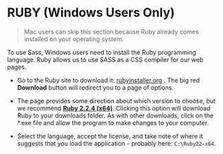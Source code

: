 # RUBY \(Windows Users Only\)

>Mac users can skip this section because Ruby already comes installed on your operating system. 

To use Sass, Windows users need to install the Ruby programming language. Ruby allows us to use SASS as a CSS compiler for our web pages.

* Go to the Ruby site to download it: [rubyinstaller.org](http://rubyinstaller.org/) . The big red **Download** button will redirect you to a page of options.

* The page provides some direction about which version to choose, but we recommend [**Ruby 2.2.4 \(x64\)**](http://dl.bintray.com/oneclick/rubyinstaller/rubyinstaller-2.2.4-x64.exe). Clicking this option will download Ruby to your downloads folder. As with other downloads, click on the \*.exe file and allow the program to make changes to your computer.

* Select the language, accept the license, and take note of where it suggests that you load the application - probably here: `C:\Ruby22-x64`.




